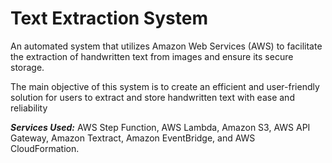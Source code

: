 # Text Extraction System
An automated system that utilizes Amazon Web Services (AWS) to facilitate the extraction of handwritten text from images and ensure its secure storage. 

The main objective of this system is to create an efficient and user-friendly solution for users to extract and store handwritten text with ease and reliability

**_Services Used:_** AWS Step Function, AWS Lambda, Amazon S3, AWS API Gateway, Amazon Textract, Amazon EventBridge, and AWS CloudFormation.  
